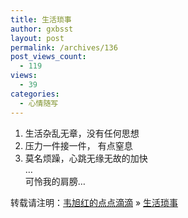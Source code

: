 ```yaml
---
title: 生活琐事
author: gxbsst
layout: post
permalink: /archives/136
post_views_count:
  - 119
views:
  - 39
categories:
  - 心情随写
---
```

1. 生活杂乱无章，没有任何思想  
2. 压力一件接一件， 有点窒息  
3. 莫名烦躁，心跳无缘无故的加快  
&#8230;  
可怜我的肩膀&#8230;

转载请注明：[韦旭红的点点滴滴][1] &raquo; [生活琐事][2]

 [1]: http://www.weixuhong.com
 [2]: http://www.weixuhong.com/archives/136